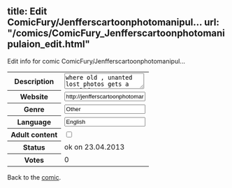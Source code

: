 title: Edit ComicFury/Jenfferscartoonphotomanipul...
url: "/comics/ComicFury_Jenfferscartoonphotomanipulaion_edit.html"
---
Edit info for comic ComicFury/Jenfferscartoonphotomanipul...

<form name="comic" action="http://gaepostmail.appengine.com/comic" name="post">
<table class="comicinfo">
<tr>
<th>Description</th><td><textarea name="description">where old , unanted lost photos gets a new life as a cartoon pin up for the cast of jenffer's show</textarea></td>
</tr>
<tr>
<th>Website</th><td><input type="text" name="url" value="http://jenfferscartoonphotomanipulaion.thecomicseries.com/"/></td>
</tr>
<tr>
<th>Genre</th><td><input type="text" name="genre" value="Other"/></td>
</tr>
<tr>
<th>Language</th><td><input type="text" name="language" value="English"/></td>
</tr>
<tr>
<th>Adult content</th><td><input type="checkbox" name="adult" value="adult" /></td>
</tr>
<tr>
<th>Status</th><td>ok on 23.04.2013</td>
</tr>
<tr>
<th>Votes</th><td>0</div></td>
</tr>
</table>
</form>

Back to the [comic](/comics/ComicFury_Jenfferscartoonphotomanipulaion.html).
